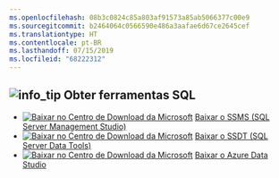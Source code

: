 ```yaml
---
ms.openlocfilehash: 08b3c0824c85a803af91573a85ab5066377c00e9
ms.sourcegitcommit: b2464064c0566590e486a3aafae6d67ce2645cef
ms.translationtype: HT
ms.contentlocale: pt-BR
ms.lasthandoff: 07/15/2019
ms.locfileid: "68222312"
---
```

##  <a name="infotipmediainfo-tippng-get-sql-tools"></a>![info_tip](../media/info-tip.png) Obter ferramentas SQL
- [![Baixar no Centro de Download da Microsoft](../media/download2.png)](../../ssms/download-sql-server-management-studio-ssms.md) [Baixar o SSMS (SQL Server Management Studio)](../../ssms/download-sql-server-management-studio-ssms.md)
- [![Baixar no Centro de Download da Microsoft](../media/download2.png)](../../ssdt/download-sql-server-data-tools-ssdt.md) [Baixar o SSDT (SQL Server Data Tools)](../../ssdt/download-sql-server-data-tools-ssdt.md)
- [![Baixar no Centro de Download da Microsoft](../media/download2.png)](../../azure-data-studio/download.md) [Baixar o Azure Data Studio](../../azure-data-studio/download.md)